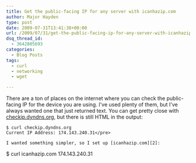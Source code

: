 ```yaml
---
title: Get the public-facing IP for any server with icanhazip.com
author: Major Hayden
type: post
date: 2009-07-31T13:41:38+00:00
url: /2009/07/31/get-the-public-facing-ip-for-any-server-with-icanhazip-com/
dsq_thread_id:
  - 3642805693
categories:
  - Blog Posts
tags:
  - curl
  - networking
  - wget

---
```

There are a ton of places on the internet where you can check the public-facing IP for the device you are using. I've used plenty of them, but I've always wanted one that just returned text. You can get pretty close with [checkip.dyndns.org][1], but there is still HTML in the output:

```
$ curl checkip.dyndns.org
Current IP Address: 174.143.240.31</pre>

I wanted something simpler, so I set up [icanhazip.com][2]:

```
$ curl icanhazip.com
174.143.240.31</pre>

 [1]: http://checkip.dyndns.org/
 [2]: http://icanhazip.com/
